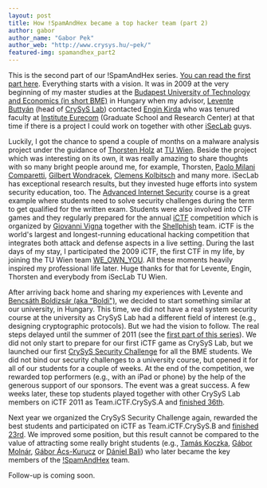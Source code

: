 ```yaml
---
layout: post
title: How !SpamAndHex became a top hacker team (part 2)
author: gabor
author_name: "Gabor Pek"
author_web: "http://www.crysys.hu/~pek/"
featured-img: spamandhex_part2
---
```


This is the second part of our !SpamAndHex series. [You can read the first part here](https://blog.avatao.com/How-SpamAndHex-became-top-hacker-team/). Everything starts with a vision. It was in 2009 at the very beginning of my master studies at the [Budapest University of Technology and Economics (in short BME)](http://www.bme.hu) in Hungary when my advisor, [Levente Buttyán](http://www.crysys.hu/member/buttyan) (head of [CrySyS Lab](http://www.crysys.hu)) contacted [Engin Kirda](http://www.ccs.neu.edu/home/ek/) who was tenured faculty at [Institute Eurecom](http://www.eurecom.fr/) (Graduate School and Research Center) at that time if there is a project I could work on together with other [iSecLab](https://iseclab.org/) guys. 

<!--excerpt-->

Luckily, I got the chance to spend a couple of months on a malware analysis project under the guidance of [Thorsten Holz](https://www.ei.rub.de/fakultaet/professuren/tho/) at [TU Wien](https://www.tuwien.ac.at/en/). Beside the project which was interesting on its own, it was really amazing to share thoughts with so many bright people around me, for example, Thorsten, [Paolo Milani Comparetti](https://www.linkedin.com/in/paolomc), [Gilbert Wondracek](http://www2.deloitte.com/at/de/ansprechpartner/gilbert-wondracek.html), [Clemens Kolbitsch](https://www.linkedin.com/in/clemens-kolbitsch-b4a6544b) and many more. iSecLab has exceptional research results, but they invested huge efforts into system security education, too. The [Advanced Internet Security](https://secenv.seclab.tuwien.ac.at/secenv/default/inetsec2) course is a great example where students need to solve security challenges during the term to get qualified for the written exam. Students were also involved into CTF games and they regularly prepared for the annual [iCTF](https://ictf.cs.ucsb.edu/) competition which is organized by [Giovanni Vigna](http://www.cs.ucsb.edu/~vigna) together with the [Shellphish](http://www.shellphish.net/) team. iCTF is the world's largest and longest-running educational hacking competition that integrates both attack and defense aspects in a live setting. During the last days of my stay, I participated the 2009 iCTF, the first CTF in my life, by joining the TU Wien team [WE_OWN_YOU](https://ctftime.org/team/1964). All these moments heavily inspired my professional life later. Huge thanks for that for Levente, Engin, Thorsten and everybody from iSecLab TU Wien.

After arriving back home and sharing my experiences with Levente and [Bencsáth Boldizsár (aka "Boldi")](http://www.crysys.hu/member/bencsath), we decided to start something similar at our university, in Hungary. This time, we did not have a real system security course at the university as CrySyS Lab had a different field of interest (e.g., designing cryptographic protocols). But we had the vision to follow. The real steps delayed until the summer of 2011 (see the [first part of this series](https://blog.avatao.com/How-SpamAndHex-became-top-hacker-team/)). We did not only start to prepare for our first iCTF game as CrySyS Lab, but we launched our first [CrySyS Security Challenge](https://www.crysys.hu/securitychallenge/) for all the BME students. We did not bind our security challenges to a university course, but opened it for all of our students for a couple of weeks. At the end of the competition, we rewarded top performers (e.g., with an iPad or phone) by the help of the generous support of our sponsors. The event was a great success. A few weeks later, these top students played together with other CrySyS Lab members on iCTF 2011 as Team.iCTF.CrySyS.A and [finished 36th](https://ctftime.org/event/22).

Next year we organized the CrySyS Security Challenge again, rewarded the best students and participated on iCTF as Team.iCTF.CrySyS.B and [finished 23rd](https://ctftime.org/event/22). We improved some position, but this result cannot be compared to the value of attracting some really bright students (e.g., [Tamás Koczka](https://twitter.com/koczkatamas), [Gábor Molnár](https://twitter.com/molnar_g), [Gábor Ács-Kurucz](https://twitter.com/acskurucz) or [Dániel Bali](https://twitter.com/balidani)) who later became the key members of the [!SpamAndHex](https://ctftime.org/team/5347) team. 

Follow-up is coming soon. 
